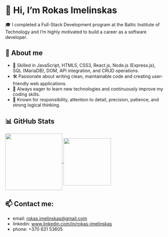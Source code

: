 # 👋 Hi, I’m Rokas Imelinskas
  🎓 I completed a Full-Stack Development program at the Baltic Institute of Technology and I’m highly motivated to build a career as a software developer.
  
## 🚀 About me
-  🌱 Skilled in JavaScript, HTML5, CSS3, React.js, Node.js (Express.js), SQL (MariaDB), DOM, API integration, and CRUD operations.
-  🛠️ Passionate about writing clean, maintainable code and creating user-friendly web applications.
-  🧠 Always eager to learn new technologies and continuously improve my coding skills.
-  🧑 Known for responsibility, attention to detail, precision, patience, and strong logical thinking.

##  📊 GitHub Stats
<a href="https://github.com/RokasIme/github-readme-stats">
  <img height=180 align="center" src="https://github-readme-stats.vercel.app/api?username=RokasIme" />
</a>
<a href="https://github.com/RokasIme/convoychat">
  <img height=150 align="center" src="https://github-readme-stats.vercel.app/api/top-langs?username=RokasIme&layout=compact&langs_count=8&card_width=250" />
</a>

## 📫 Contact me:
  * email: rokas.imelinskas@gmail.com
  * linkedin: www.linkedin.com/in/rokas-imelinskas
  * phone: +370 631 53605
    
<!---
RokasIme/RokasIme is a ✨ special ✨ repository because its `README.md` (this file) appears on your GitHub profile.
You can click the Preview link to take a look at your changes.
--->
